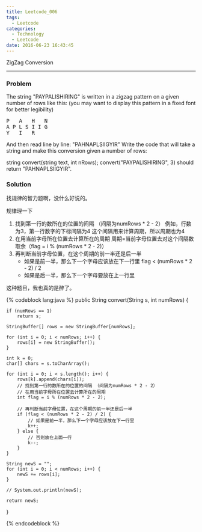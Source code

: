 ```yaml
---
title: Leetcode_006
tags:
  - Leetcode
categories:
  - Technology
  - Leetcode
date: 2016-06-23 16:43:45
---
```

ZigZag Conversion
<!-- more -->

***

### Problem
The string "PAYPALISHIRING" is written in a zigzag pattern on a given number of rows like this: (you may want to display this pattern in a fixed font for better legibility)

<pre>P   A   H   N
A P L S I I G
Y   I   R
</pre>
And then read line by line: "PAHNAPLSIIGYIR"
Write the code that will take a string and make this conversion given a number of rows:

string convert(string text, int nRows);
convert("PAYPALISHIRING", 3) should return "PAHNAPLSIIGYIR".

### Solution 
找规律的智力题啊，没什么好说的。

规律理一下
1. 找到第一行的数所在的位置的间隔 （间隔为numRows * 2 - 2）
   例如，行数为3，第一行数字的下标间隔为4
   这个间隔用来计算周期，所以周期也为4
2. 在用当前字母所在位置去计算所在的周期
   周期=当前字母位置去对这个间隔数取余（flag = i % (numRows * 2 - 2)）
3. 再判断当前字母位置，在这个周期的前一半还是后一半
    - 如果是前一半，那么下一个字母应该放在下一行里
      flag < (numRows * 2 - 2) / 2
    - 如果是后一半，那么下一个字母要放在上一行里
      

这种题目，我也真的是醉了。

{% codeblock lang:java  %}
public String convert(String s, int numRows) {

    if (numRows == 1)
        return s;

    StringBuffer[] rows = new StringBuffer[numRows];

    for (int i = 0; i < numRows; i++) {
        rows[i] = new StringBuffer();
    }

    int k = 0;
    char[] chars = s.toCharArray();

    for (int i = 0; i < s.length(); i++) {
        rows[k].append(chars[i]);
        // 找到第一行的数所在的位置的间隔 （间隔为numRows * 2 - 2）
        // 在用当前字母所在位置去计算所在的周期
        int flag = i % (numRows * 2 - 2);

        // 再判断当前字母位置，在这个周期的前一半还是后一半
        if (flag < (numRows * 2 - 2) / 2) {
            // 如果是前一半，那么下一个字母应该放在下一行里
            k++;
        } else {
            // 否则放在上面一行
            k--;
        }
    }

    String newS = "";
    for (int i = 0; i < numRows; i++) {
        newS += rows[i];
    }

    // System.out.println(newS);

    return newS;
}

{% endcodeblock %}
